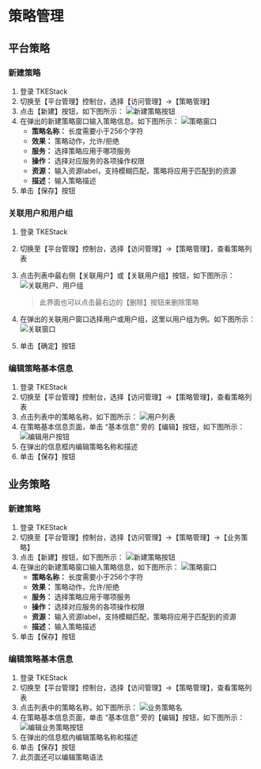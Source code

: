 # 策略管理

## 平台策略

### 新建策略
  1. 登录 TKEStack
  2. 切换至【平台管理】控制台，选择【访问管理】->【策略管理】
  3. 点击【新建】按钮，如下图所示：
      ![新建策略按钮](../../../../../images/新建策略按钮.png)
  4. 在弹出的新建策略窗口输入策略信息。如下图所示：
      ![策略窗口](../../../../../images/策略窗口.png)
     + **策略名称：** 长度需要小于256个字符
     + **效果：** 策略动作，允许/拒绝
     + **服务：** 选择策略应用于哪项服务
     + **操作：** 选择对应服务的各项操作权限
     + **资源：** 输入资源label，支持模糊匹配，策略将应用于匹配到的资源
     + **描述：** 输入策略描述
  5. 单击【保存】按钮
### 关联用户和用户组
  1. 登录 TKEStack

  2. 切换至【平台管理】控制台，选择【访问管理】->【策略管理】，查看策略列表

  3. 点击列表中最右侧【关联用户】或【关联用户组】按钮，如下图所示：
      ![关联用户、用户组](../../../../../images/关联用户用户组.png)
      
      > 此界面也可以点击最右边的【删除】按钮来删除策略
      
  4. 在弹出的关联用户窗口选择用户或用户组，这里以用户组为例。如下图所示：
      ![关联窗口](../../../../../images/策略用户组.png)

  5. 单击【确定】按钮

### 编辑策略基本信息

1. 登录 TKEStack
2. 切换至【平台管理】控制台，选择【访问管理】->【策略管理】，查看策略列表
3. 点击列表中的策略名称，如下图所示： ![用户列表](../../../../../images/策略名.png) 
4. 在策略基本信息页面，单击 “基本信息” 旁的【编辑】按钮，如下图所示： ![编辑用户按钮](../../../../../images/编辑策略按钮.png) 
5. 在弹出的信息框内编辑策略名称和描述
6. 单击【保存】按钮

## 业务策略

### 新建策略

1. 登录 TKEStack
2. 切换至【平台管理】控制台，选择【访问管理】->【策略管理】->【业务策略】
3. 点击【新建】按钮，如下图所示：
   ![新建策略按钮](../../../../../images/新建业务策略按钮.png)
4. 在弹出的新建策略窗口输入策略信息，如下图所示：
   ![策略窗口](../../../../../images/策略窗口.png)
   + **策略名称：** 长度需要小于256个字符
   + **效果：** 策略动作，允许/拒绝
   + **服务：** 选择策略应用于哪项服务
   + **操作：** 选择对应服务的各项操作权限
   + **资源：** 输入资源label，支持模糊匹配，策略将应用于匹配到的资源
   + **描述：** 输入策略描述
5. 单击【保存】按钮

### 编辑策略基本信息

1. 登录 TKEStack
2. 切换至【平台管理】控制台，选择【访问管理】->【策略管理】，查看策略列表
3. 点击列表中的策略名称，如下图所示： ![业务策略名](../../../../../images/业务策略名.png) 
4. 在策略基本信息页面，单击 “基本信息” 旁的【编辑】按钮，如下图所示： ![编辑业务策略按钮](../../../../../images/编辑业务策略按钮.png) 
5. 在弹出的信息框内编辑策略名称和描述
6. 单击【保存】按钮
7. 此页面还可以编辑策略语法